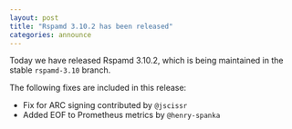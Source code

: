 ```yaml
---
layout: post
title: "Rspamd 3.10.2 has been released"
categories: announce
---
```


Today we have released Rspamd 3.10.2, which is being maintained in the stable `rspamd-3.10` branch.

The following fixes are included in this release:

* Fix for ARC signing contributed by `@jscissr`
* Added EOF to Prometheus metrics by `@henry-spanka`
